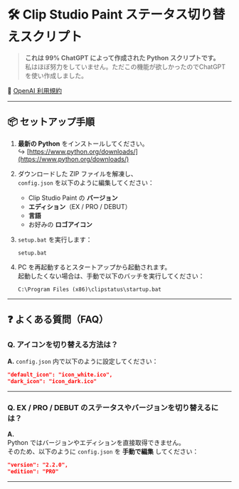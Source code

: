 # 🛠️ Clip Studio Paint ステータス切り替えスクリプト

> **これは 99% ChatGPT によって作成された Python スクリプトです。**  
> 私はほぼ努力をしていません。ただこの機能が欲しかったのでChatGPTを使い作成しました。

🔗 [OpenAI 利用規約](https://openai.com/policies/terms-of-use)

---

## 📦 セットアップ手順

1. **最新の Python** をインストールしてください。  
   ↪ [https://www.python.org/downloads/](https://www.python.org/downloads/)

2. ダウンロードした ZIP ファイルを解凍し、  
   `config.json` を以下のように編集してください：

   - Clip Studio Paint の **バージョン**
   - **エディション**（EX / PRO / DEBUT）
   - **言語**
   - お好みの **ロゴアイコン**



3. `setup.bat` を実行します：
   ```
   setup.bat
   ```

4. PC を再起動するとスタートアップから起動されます。  
   起動したくない場合は、手動で以下のバッチを実行してください：
   ```
   C:\Program Files (x86)\clipstatus\startup.bat
   ```

---

## ❓ よくある質問（FAQ）

### Q. アイコンを切り替える方法は？

**A.** `config.json` 内で以下のように設定してください：

```json
"default_icon": "icon_white.ico",
"dark_icon": "icon_dark.ico"
```

---

### Q. EX / PRO / DEBUT のステータスやバージョンを切り替えるには？

**A.**  
Python ではバージョンやエディションを直接取得できません。  
そのため、以下のように `config.json` を **手動で編集** してください：

```json
"version": "2.2.0",
"edition": "PRO"
```

---

